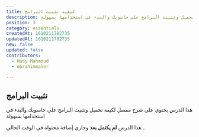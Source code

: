 ```yaml
---
title: كيفية تثبيت البرامج
description: شرح مفصل لكيفة تحميل وتثبيت البرامج على حاسوبك والبدء في استخدامها بسهولة
position: 3
category: essentials
createdAt: 1610211782735
updatedAt: 1610211782735
new: false
updated: false
contributors:
  - Hady Mahmoud
  - ebrahimmaher

---
```


## تثبيت البرامج
هذا الدرس يحتوي على شرح مفصل لكيفة تحميل وتثبيت البرامج على حاسوبك والبدء في استخدامها بسهولة

<base-alert>

هذا الدرس **لم يكتمل بعد** وجاري إضافة محتواه في الوقت الحالي...

</base-alert>
